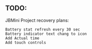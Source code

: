 TODO:
-----
JBMini Project recovery plans:

	Battery stat refresh every 30 sec
	Battery indicator text chang to icon
	Add Actual time
	Add touch controls

